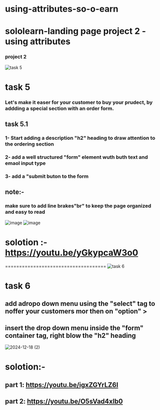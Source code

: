 # using-attributes-so-o-earn
sololearn-landing page project 2 -using attributes
================================
### project 2
![task 5](https://github.com/user-attachments/assets/312d4408-aab4-4a5f-964a-d682fe91c484)

# task 5
### Let's make it easer for your customer to buy your prudect, by addding a special section with an order form.

## task 5.1
### 1- Start adding a description "h2" heading to draw attention to the ordering section
### 2- add a well structured "form" element wuth buth text and emaol input type
### 3- add a "submit buton to the form

## note:- 
### make sure to add line brakes"br" to keep the page organized and easy to read
![image](https://github.com/user-attachments/assets/c96017b4-611d-42c8-a3b7-be465e0a4cd5)
![image](https://github.com/user-attachments/assets/0c60f93c-4c01-4238-a934-6168dfdb6c3c)
# solotion :- https://youtu.be/yGkypcaW3o0
====================================
![task 6](https://github.com/user-attachments/assets/4409ed53-85a9-47b5-b29a-cfe195efaf55)
# task 6
## add adropo down menu using the "select" tag to noffer your customers mor then on "option" >
## insert the drop down menu inside the "form" container tag, right blow the "h2" heading
![2024-12-18 (2)](https://github.com/user-attachments/assets/e4cc6c91-c3c5-435d-aea3-957a969cff0c)
# solotion:-
## part 1: https://youtu.be/igxZGYrLZ6I
## part 2: https://youtu.be/O5sVad4xlb0
